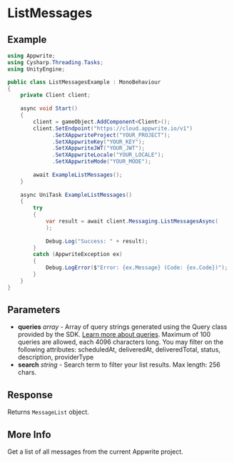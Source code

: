 # ListMessages

## Example

```csharp
using Appwrite;
using Cysharp.Threading.Tasks;
using UnityEngine;

public class ListMessagesExample : MonoBehaviour
{
    private Client client;
    
    async void Start()
    {
        client = gameObject.AddComponent<Client>();
        client.SetEndpoint("https://cloud.appwrite.io/v1")
              .SetXAppwriteProject("YOUR_PROJECT");
              .SetXAppwriteKey("YOUR_KEY");
              .SetXAppwriteJWT("YOUR_JWT");
              .SetXAppwriteLocale("YOUR_LOCALE");
              .SetXAppwriteMode("YOUR_MODE");
        
        await ExampleListMessages();
    }
    
    async UniTask ExampleListMessages()
    {
        try
        {
            var result = await client.Messaging.ListMessagesAsync(
            );
            
            Debug.Log("Success: " + result);
        }
        catch (AppwriteException ex)
        {
            Debug.LogError($"Error: {ex.Message} (Code: {ex.Code})");
        }
    }
}
```

## Parameters

- **queries** *array* - Array of query strings generated using the Query class provided by the SDK. [Learn more about queries](https://appwrite.io/docs/queries). Maximum of 100 queries are allowed, each 4096 characters long. You may filter on the following attributes: scheduledAt, deliveredAt, deliveredTotal, status, description, providerType
- **search** *string* - Search term to filter your list results. Max length: 256 chars.

## Response

Returns `MessageList` object.
## More Info

Get a list of all messages from the current Appwrite project.
